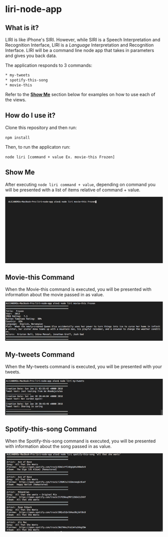 # liri-node-app

## What is it?
LIRI is like iPhone's SIRI. 
However, while SIRI is a Speech Interpretation and Recognition Interface, LIRI is a _Language_ Interpretation and Recognition Interface. LIRI will be a command line node app that takes in parameters and gives you back data.



The application responds to 3 commands:

	* my-tweets
	* spotify-this-song
	* movie-this

Refer to the [**Show Me**](#show-me) section below for examples on how to use each of the views.

## How do I use it?

Clone this repository and then run:

`npm install`

Then, to run the applicaton run:

`node liri [command + value Ex. movie-this Frozen]`

## Show Me

After executing `node liri command + value`, depending on command you will be presented with a list of items relative of command + value.

![node_liri](images/for_readme/node_liri.png)

## Movie-this Command

When the Movie-this command is executed, you will be presented with information about the movie passed in as value.

![customer enter id](images/for_readme/liri_movie_this.png)

## My-tweets Command

When the My-tweets command is executed, you will be presented with your tweets.

![liri_my_tweets](images/for_readme/liri_my_tweets.png)


## Spotify-this-song Command

When the Spotify-this-song command is executed, you will be presented with information about the song passed in as value.

![liri_spotify](images/for_readme/liri_spotify.png)


